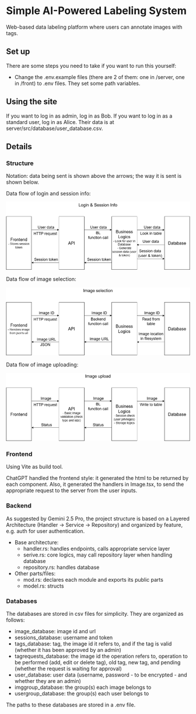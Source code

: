 # Simple AI-Powered Labeling System

Web-based data labeling platform where users can annotate images with tags.

## Set up

There are some steps you need to take if you want to run this yourself:
* Change the .env.example files (there are 2 of them: one in /server, one in /front) to .env files. They set some path variables.

## Using the site

If you want to log in as admin, log in as Bob. If you want to log in as a standard user, log in as Alice. Their data is at server/src/database/user_database.csv.

## Details

### Structure

Notation: data being sent is shown above the arrows; the way it is sent is shown below.

Data flow of login and session info:

![](/docs/login_flow.png)

Data flow of image selection:

![](/docs/image_selection_flow.png)

Data flow of image uploading:

![](/docs/image_upload_flow.png)

### Frontend

Using Vite as build tool.

ChatGPT handled the frontend style: it generated the html to be returned by each component. Also, it generated the handlers in Image.tsx, to send the appropriate request to the server from the user inputs.

### Backend

As suggested by Gemini 2.5 Pro, the project structure is based on a Layered Architecture (Handler -> Service -> Repository) and organized by feature, e.g. auth for user authentication.
* Base architecture:
    - handler.rs: handles endpoints, calls appropriate service layer
    - serive.rs: core logics, may call repository layer when handling database
    - repository.rs: handles database
* Other parts/files:
    - mod.rs: declares each module and exports its public parts
    - model.rs: structs

### Databases

The databases are stored in csv files for simplicity. They are organized as follows:
* image_database: image id and url
* sessions_database: username and token
* tags_database: tag, the image id it refers to, and if the tag is valid (whether it has been approved by an admin)
* tagrequests_database: the image id the operation refers to, operation to be performed (add, edit or delete tag), old tag, new tag, and pending (whether the request is waiting for approval)
* user_database: user data (username, password - to be encrypted - and whether they are an admin)
* imggroup_database: the group(s) each image belongs to
* usergroup_database: the group(s) each user belongs to

The paths to these databases are stored in a .env file.